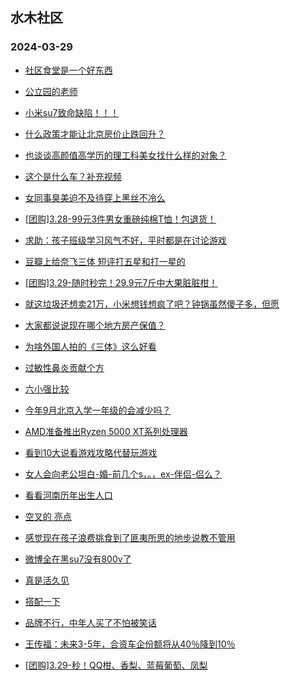 ## 水木社区 
### 2024-03-29

+ [社区食堂是一个好东西](https://www.mysmth.net/nForum/article/WorkingLife/13266)

+ [公立园的老师](https://www.mysmth.net/nForum/article/FamilyLife/1766637769)

+ [小米su7致命缺陷！！！](https://www.mysmth.net/nForum/article/GreenAuto/1516566)

+ [什么政策才能让北京房价止跌回升？](https://www.mysmth.net/nForum/article/OurEstate/2931928)

+ [也谈谈高颜值高学历的理工科美女找什么样的对象？](https://www.mysmth.net/nForum/article/Age/20351182)

+ [这个是什么车？补充视频](https://www.mysmth.net/nForum/article/AutoWorld/1944798757)

+ [女同事臭美迫不及待穿上黑丝不冷么](https://www.mysmth.net/nForum/article/FashionShow/505847)

+ [[团购]3.28-99元3件男女重磅纯棉T恤！包退货！](https://www.mysmth.net/nForum/article/ADAgent_TG/1319481)

+ [求助：孩子班级学习风气不好，平时都是在讨论游戏](https://www.mysmth.net/nForum/article/ChildEducation/2366421)

+ [豆瓣上给奈飞三体 短评打五星和打一星的](https://www.mysmth.net/nForum/article/OMTV/743725)

+ [[团购]3.29-随时秒完！29.9元7斤中大果脏脏柑！](https://www.mysmth.net/nForum/article/ADAgent_TG/1319530)

+ [就这垃圾还想卖21万，小米想钱想疯了吧？钟锅虽然傻子多，但愿](https://www.mysmth.net/nForum/article/GreenAuto/1518506)

+ [大家都说说现在哪个地方房产保值？](https://www.mysmth.net/nForum/article/OurEstate/2931072)

+ [为啥外国人拍的《三体》这么好看](https://www.mysmth.net/nForum/article/TV/1678654)

+ [过敏性鼻炎贡献个方](https://www.mysmth.net/nForum/article/FamilyLife/1766631529)

+ [六小强比较](https://www.mysmth.net/nForum/article/ChildEducation/2367098)

+ [今年9月北京入学一年级的会减少吗？](https://www.mysmth.net/nForum/article/SchoolEstate/1381826)

+ [AMD准备推出Ryzen 5000 XT系列处理器](https://www.mysmth.net/nForum/article/CompMarket/544316298)

+ [看到10大说看游戏攻略代替玩游戏](https://www.mysmth.net/nForum/article/Game/171242)

+ [女人会向老公坦白-婚-前几个s，。，ex-伴侣-侣么？](https://www.mysmth.net/nForum/article/Love/6292050)

+ [看看河南历年出生人口](https://www.mysmth.net/nForum/article/FamilyLife/1766639167)

+ [空叉的 亮点](https://www.mysmth.net/nForum/article/Aero/432865)

+ [感觉现在孩子浪费挑食到了匪夷所思的地步说教不管用](https://www.mysmth.net/nForum/article/ChildEducation/2367137)

+ [微博全在黑su7没有800v了](https://www.mysmth.net/nForum/article/GreenAuto/1518157)

+ [真是活久见](https://www.mysmth.net/nForum/article/QingJiao/855096)

+ [搭配一下](https://www.mysmth.net/nForum/article/FashionShow/505972)

+ [品牌不行，中年人买了不怕被笑话](https://www.mysmth.net/nForum/article/GreenAuto/1518797)

+ [王传福：未来3-5年，合资车企份额将从40％降到10％](https://www.mysmth.net/nForum/article/AutoWorld/1944799322)

+ [[团购]3.29-秒！QQ柑、香梨、蓝莓葡萄、凤梨](https://www.mysmth.net/nForum/article/ADAgent_TG/1319530)


